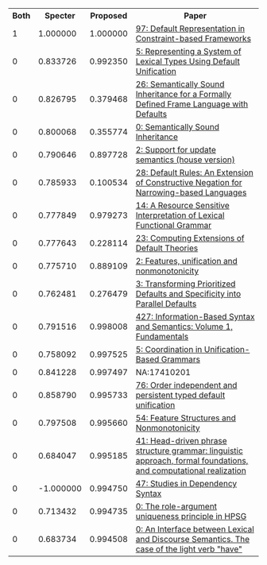 <html><table><tr>
<th>Both</th>
<th>Specter</th>
<th>Proposed</th>
<th>Paper</th>
</tr>
<tr>
<td>1</td>
<td>1.000000</td>
<td>1.000000</td>
<td><a href="https://www.semanticscholar.org/paper/87bb08d796867fff024744eb27cd65e9d357c8b4">97: Default Representation in Constraint-based Frameworks</a></td>
</tr>
<tr>
<td>0</td>
<td>0.833726</td>
<td>0.992350</td>
<td><a href="https://www.semanticscholar.org/paper/a1108819c2c578dcbf3464d985b072f2cd29eddc">5: Representing a System of Lexical Types Using Default Unification</a></td>
</tr>
<tr>
<td>0</td>
<td>0.826795</td>
<td>0.379468</td>
<td><a href="https://www.semanticscholar.org/paper/1afac646f94186879c0f36a8a4a419aac633f38b">26: Semantically Sound Inheritance for a Formally Defined Frame Language with Defaults</a></td>
</tr>
<tr>
<td>0</td>
<td>0.800068</td>
<td>0.355774</td>
<td><a href="https://www.semanticscholar.org/paper/4d6c2704ad5aaa163258d9441255de62001b3056">0: Semantically Sound Inheritance</a></td>
</tr>
<tr>
<td>0</td>
<td>0.790646</td>
<td>0.897728</td>
<td><a href="https://www.semanticscholar.org/paper/d879c61b229773832e6ee57edf42039c201d53f6">2: Support for update semantics (house version)</a></td>
</tr>
<tr>
<td>0</td>
<td>0.785933</td>
<td>0.100534</td>
<td><a href="https://www.semanticscholar.org/paper/c400e279cf2e86e68800fe71f794947550c81b9f">28: Default Rules: An Extension of Constructive Negation for Narrowing-based Languages</a></td>
</tr>
<tr>
<td>0</td>
<td>0.777849</td>
<td>0.979273</td>
<td><a href="https://www.semanticscholar.org/paper/d484e354242ec18572ec5c8aa15322326322ef89">14: A Resource Sensitive Interpretation of Lexical Functional Grammar</a></td>
</tr>
<tr>
<td>0</td>
<td>0.777643</td>
<td>0.228114</td>
<td><a href="https://www.semanticscholar.org/paper/da23945d6994a768484f5f8cef22d98d0b0817ff">23: Computing Extensions of Default Theories</a></td>
</tr>
<tr>
<td>0</td>
<td>0.775710</td>
<td>0.889109</td>
<td><a href="https://www.semanticscholar.org/paper/d2cb327ea7d866f6d8eee2bcdd8d4dddb9c32fa7">2: Features, unification and nonmonotonicity</a></td>
</tr>
<tr>
<td>0</td>
<td>0.762481</td>
<td>0.276479</td>
<td><a href="https://www.semanticscholar.org/paper/610bd2716903349b1511839a229581ff5a3c374c">3: Transforming Prioritized Defaults and Specificity into Parallel Defaults</a></td>
</tr>
<tr>
<td>0</td>
<td>0.791516</td>
<td>0.998008</td>
<td><a href="https://www.semanticscholar.org/paper/706943e308cca585d991af5bc340063b8e9be97a">427: Information-Based Syntax and Semantics: Volume 1, Fundamentals</a></td>
</tr>
<tr>
<td>0</td>
<td>0.758092</td>
<td>0.997525</td>
<td><a href="https://www.semanticscholar.org/paper/18510539b87a33916a3121f3c49abfef31e09fdc">5: Coordination in Unification-Based Grammars</a></td>
</tr>
<tr>
<td>0</td>
<td>0.841228</td>
<td>0.997497</td>
<td>NA:17410201</td>
</tr>
<tr>
<td>0</td>
<td>0.858790</td>
<td>0.995733</td>
<td><a href="https://www.semanticscholar.org/paper/7adbeb35c36b75b9529874f7052306d9bc89ffd2">76: Order independent and persistent typed default unification</a></td>
</tr>
<tr>
<td>0</td>
<td>0.797508</td>
<td>0.995660</td>
<td><a href="https://www.semanticscholar.org/paper/07a7b2dad62be1eaf4e4cc699322076945d7f6ca">54: Feature Structures and Nonmonotonicity</a></td>
</tr>
<tr>
<td>0</td>
<td>0.684047</td>
<td>0.995185</td>
<td><a href="https://www.semanticscholar.org/paper/882b5b7137887dcafe72438d3e2fb3c74665b88a">41: Head-driven phrase structure grammar: linguistic approach, formal foundations, and computational realization</a></td>
</tr>
<tr>
<td>0</td>
<td>-1.000000</td>
<td>0.994750</td>
<td><a href="https://www.semanticscholar.org/paper/709c6d792eba86190e768085f3f98f449f231f84">47: Studies in Dependency Syntax</a></td>
</tr>
<tr>
<td>0</td>
<td>0.713432</td>
<td>0.994735</td>
<td><a href="https://www.semanticscholar.org/paper/3d2a7830775ec36f405d0469721b147843feddee">0: The role-argument uniqueness principle in HPSG</a></td>
</tr>
<tr>
<td>0</td>
<td>0.683734</td>
<td>0.994508</td>
<td><a href="https://www.semanticscholar.org/paper/9f61b6b266b0943d67e6b658de354600210ea478">0: An Interface between Lexical and Discourse Semantics. The case of the light verb "have"</a></td>
</tr>
</table></html>
